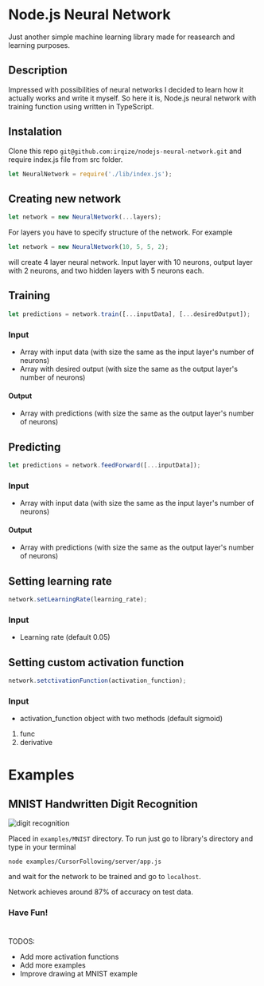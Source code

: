 # Node.js Neural Network
Just another simple machine learning library made for reasearch and learning purposes.
## Description
Impressed with possibilities of neural networks I decided to learn how it actually works and write it myself. So here it is, Node.js neural network with training function using written in TypeScript.
## Instalation
Clone this repo `git@github.com:irqize/nodejs-neural-network.git` and require index.js file from src folder.
```js
let NeuralNetwork = require('./lib/index.js');
```

## Creating new network
```js
let network = new NeuralNetwork(...layers);
```
For layers you have to specify structure of the network. For example
```js
let network = new NeuralNetwork(10, 5, 5, 2);
```
will create 4 layer neural network. Input layer with 10 neurons, output layer with 2 neurons, and two hidden layers with 5 neurons each.
## Training
```js
let predictions = network.train([...inputData], [...desiredOutput]);
```
### Input
- Array with input data (with size the same as the input layer's number of neurons)
- Array with desired output (with size the same as the output layer's number of neurons)
#### Output
- Array with predictions (with size the same as the output layer's number of neurons)
## Predicting
```js
let predictions = network.feedForward([...inputData]);
```
### Input
- Array with input data (with size the same as the input layer's number of neurons)
#### Output
- Array with predictions (with size the same as the output layer's number of neurons)
## Setting learning rate
```js
network.setLearningRate(learning_rate);
```
### Input
- Learning rate (default 0.05)
## Setting custom activation function
```js
network.setctivationFunction(activation_function);
```
### Input
- activation_function object with two methods (default sigmoid)
1. func
2. derivative
# Examples
## MNIST Handwritten Digit Recognition
![digit recognition](https://media.giphy.com/media/yq2rF6BgfalFHO0aep/giphy.gif)

Placed in `examples/MNIST` directory.
To run just go to library's directory and type in your terminal
```
node examples/CursorFollowing/server/app.js
```
and wait for the network to be trained and go to `localhost`.

Network achieves around 87% of accuracy on test data.



### Have Fun!


#
TODOS:
- Add more activation functions
- Add more examples
- Improve drawing at MNIST example